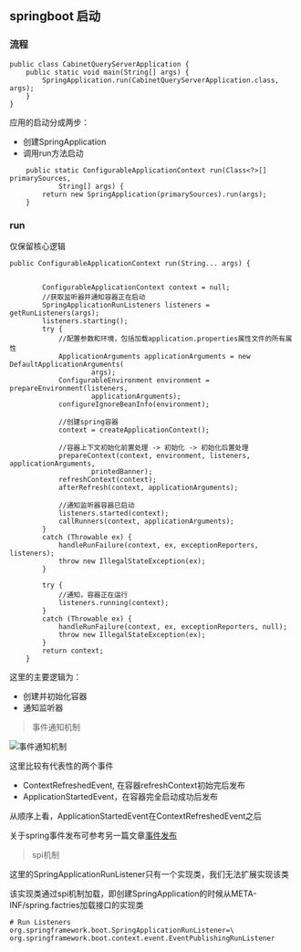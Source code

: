 ## springboot 启动

### 流程

```
public class CabinetQueryServerApplication {
	public static void main(String[] args) {
		SpringApplication.run(CabinetQueryServerApplication.class, args);
	}
}

```

应用的启动分成两步：

* 创建SpringApplication
* 调用run方法启动

```
	public static ConfigurableApplicationContext run(Class<?>[] primarySources,
			String[] args) {
		return new SpringApplication(primarySources).run(args);
	}

```

### run

仅保留核心逻辑

```
public ConfigurableApplicationContext run(String... args) {
       

		ConfigurableApplicationContext context = null;
        //获取监听器并通知容器正在启动
		SpringApplicationRunListeners listeners = getRunListeners(args);
		listeners.starting();
		try {
            //配置参数和环境，包括加载application.properties属性文件的所有属性
			ApplicationArguments applicationArguments = new DefaultApplicationArguments(
					args);
			ConfigurableEnvironment environment = prepareEnvironment(listeners,
					applicationArguments);
			configureIgnoreBeanInfo(environment);

            //创建spring容器
			context = createApplicationContext();

            //容器上下文初始化前置处理 -> 初始化 -> 初始化后置处理
			prepareContext(context, environment, listeners, applicationArguments,
					printedBanner);
			refreshContext(context);
			afterRefresh(context, applicationArguments);

            //通知监听器容器已启动
			listeners.started(context);
			callRunners(context, applicationArguments);
		}
		catch (Throwable ex) {
			handleRunFailure(context, ex, exceptionReporters, listeners);
			throw new IllegalStateException(ex);
		}

		try {
            //通知，容器正在运行
			listeners.running(context);
		}
		catch (Throwable ex) {
			handleRunFailure(context, ex, exceptionReporters, null);
			throw new IllegalStateException(ex);
		}
		return context;
	}
```

这里的主要逻辑为：

* 创建并初始化容器
* 通知监听器


> 事件通知机制


![事件通知机制](http://blogimage.ponymew.com/liam/springboot_listeners.png)


这里比较有代表性的两个事件

* ContextRefreshedEvent, 在容器refreshContext初始完后发布
* ApplicationStartedEvent，在容器完全启动成功后发布

从顺序上看，ApplicationStartedEvent在ContextRefreshedEvent之后

关于spring事件发布可参考另一篇文章[事件发布](http://www.ponymew.com/source_code/spring/event.html)


> spi机制

这里的SpringApplicationRunListener只有一个实现类，我们无法扩展实现该类

该实现类通过spi机制加载，即创建SpringApplication的时候从META-INF/spring.factries加载接口的实现类

```
# Run Listeners
org.springframework.boot.SpringApplicationRunListener=\
org.springframework.boot.context.event.EventPublishingRunListener

```
